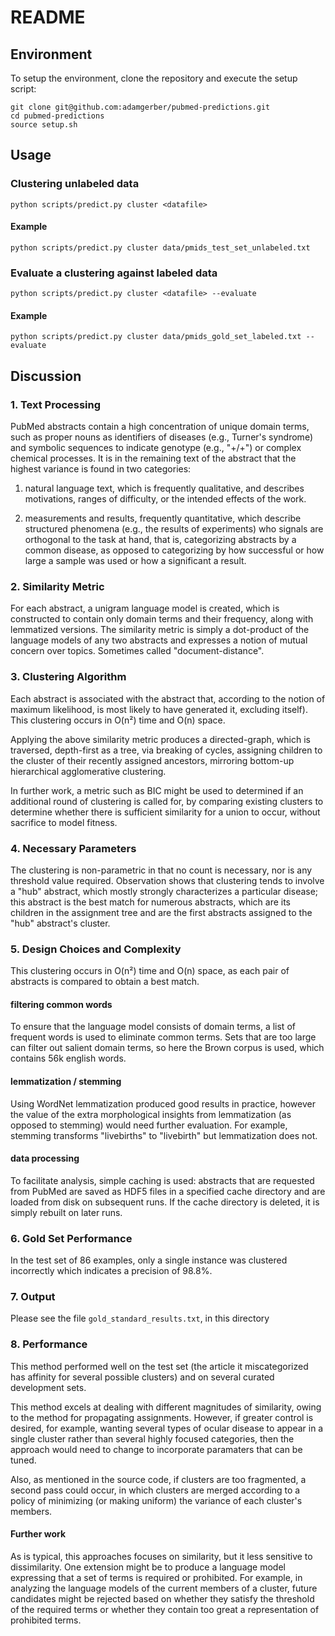 # README

## Environment
To setup the environment, clone the repository and execute the setup script:
```
git clone git@github.com:adamgerber/pubmed-predictions.git
cd pubmed-predictions
source setup.sh
```

## Usage

### Clustering unlabeled data

```
python scripts/predict.py cluster <datafile>
```
#### Example
```
python scripts/predict.py cluster data/pmids_test_set_unlabeled.txt
```

### Evaluate a clustering against labeled data

```
python scripts/predict.py cluster <datafile> --evaluate
```

#### Example
```
python scripts/predict.py cluster data/pmids_gold_set_labeled.txt --evaluate
```


## Discussion

### 1. Text Processing
PubMed abstracts contain a high concentration of unique domain terms, such as
proper nouns as identifiers of diseases (e.g., Turner's syndrome) and symbolic
sequences to indicate genotype (e.g., "+/+") or complex chemical processes.
It is in the remaining text of the abstract that the highest variance is found
in two categories:

1. natural language text, which is frequently qualitative, and describes
motivations, ranges of difficulty, or the intended effects of the work.

2. measurements and results, frequently quantitative, which describe
structured phenomena (e.g., the results of experiments) who signals are
orthogonal to the task at hand, that is, categorizing abstracts by a common
disease, as opposed to categorizing by how successful or how large a sample
was used or how a significant a result.


### 2. Similarity Metric
For each abstract, a unigram language model is created, which is constructed
to contain only domain terms and their frequency, along with lemmatized
versions. The similarity metric is simply a dot-product of the language models
of any two abstracts and expresses a notion of mutual concern over topics.
Sometimes called "document-distance".


### 3. Clustering Algorithm
Each abstract is associated with the abstract that, according to the notion of
maximum likelihood, is most likely to have generated it, excluding itself).
This clustering occurs in O(n²) time and O(n) space.

Applying the above similarity metric produces a directed-graph, which is
traversed, depth-first as a tree, via breaking of cycles, assigning children
to the cluster of their recently assigned ancestors, mirroring bottom-up
hierarchical agglomerative clustering.

In further work, a metric such as BIC might be used to determined if an
additional round of clustering is called for, by comparing existing clusters
to determine whether there is sufficient similarity for a union to occur,
without sacrifice to model fitness.


### 4. Necessary Parameters
The clustering is non-parametric in that no count is necessary, nor is any
threshold value required. Observation shows that clustering tends to involve
a "hub" abstract, which mostly strongly characterizes a particular disease;
this abstract is the best match for numerous abstracts, which are its children
in the assignment tree and are the first abstracts assigned to the "hub"
abstract's cluster.


### 5. Design Choices and Complexity
This clustering occurs in O(n²) time and O(n) space, as each pair of abstracts
is compared to obtain a best match.

#### filtering common words
To ensure that the language model consists of domain terms, a list of frequent
words is used to eliminate common terms. Sets that are too large can filter
out salient domain terms, so here the Brown corpus is used, which contains
56k english words.

#### lemmatization / stemming
Using WordNet lemmatization produced good results in practice, however the value
of the extra morphological insights from lemmatization (as opposed to stemming)
would need further evaluation. For example, stemming transforms "livebirths"
to "livebirth" but lemmatization does not.

#### data processing
To facilitate analysis, simple caching is used: abstracts that are requested from
PubMed are saved as HDF5 files in a specified cache directory and are loaded from
disk on subsequent runs. If the cache directory is deleted, it is simply rebuilt
on later runs.


### 6. Gold Set Performance
In the test set of 86 examples, only a single instance was clustered incorrectly
which indicates a precision of 98.8%.


### 7. Output
Please see the file `gold_standard_results.txt`, in this directory


### 8. Performance
This method performed well on the test set (the article it miscategorized has
affinity for several possible clusters) and on several curated development sets.

This method excels at dealing with different magnitudes of similarity, owing to
the method for propagating assignments. However, if greater control is desired,
for example, wanting several types of ocular disease to appear in a single
cluster rather than several highly focused categories, then the approach would
need to change to incorporate paramaters that can be tuned.

Also, as mentioned in the source code, if clusters are too fragmented, a second
pass could occur, in which clusters are merged according to a policy of
minimizing (or making uniform) the variance of each cluster's members.

#### Further work

As is typical, this approaches focuses on similarity, but it less sensitive to
dissimilarity. One extension might be to produce a language model expressing
that a set of terms is required or prohibited. For example, in analyzing the
language models of the current members of a cluster, future candidates might be
rejected based on whether they satisfy the threshold of the required terms
or whether they contain too great a representation of prohibited terms.
